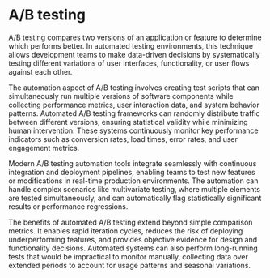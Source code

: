 # A/B testing

A/B testing compares two versions of an application or feature to determine which performs better. In automated testing environments, this technique allows development teams to make data-driven decisions by systematically testing different variations of user interfaces, functionality, or user flows against each other.

The automation aspect of A/B testing involves creating test scripts that can simultaneously run multiple versions of software components while collecting performance metrics, user interaction data, and system behavior patterns. Automated A/B testing frameworks can randomly distribute traffic between different versions, ensuring statistical validity while minimizing human intervention. These systems continuously monitor key performance indicators such as conversion rates, load times, error rates, and user engagement metrics.

Modern A/B testing automation tools integrate seamlessly with continuous integration and deployment pipelines, enabling teams to test new features or modifications in real-time production environments. The automation can handle complex scenarios like multivariate testing, where multiple elements are tested simultaneously, and can automatically flag statistically significant results or performance regressions.

The benefits of automated A/B testing extend beyond simple comparison metrics. It enables rapid iteration cycles, reduces the risk of deploying underperforming features, and provides objective evidence for design and functionality decisions. Automated systems can also perform long-running tests that would be impractical to monitor manually, collecting data over extended periods to account for usage patterns and seasonal variations.
